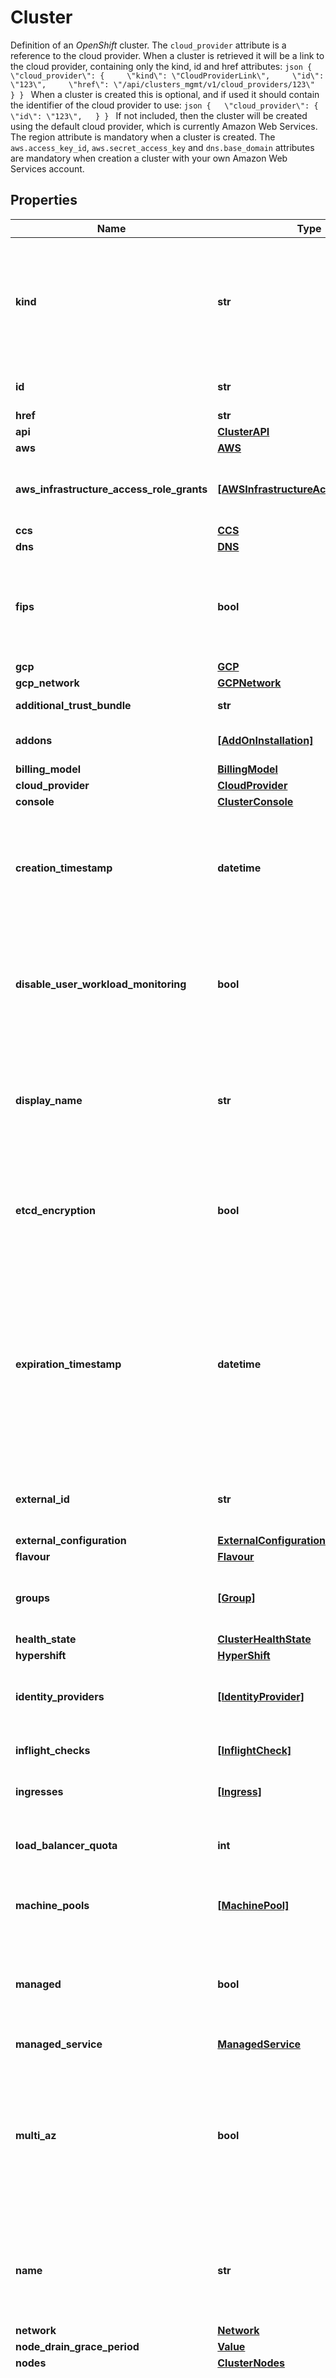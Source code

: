 # Cluster

Definition of an _OpenShift_ cluster.  The `cloud_provider` attribute is a reference to the cloud provider. When a cluster is retrieved it will be a link to the cloud provider, containing only the kind, id and href attributes:  ```json {   \"cloud_provider\": {     \"kind\": \"CloudProviderLink\",     \"id\": \"123\",     \"href\": \"/api/clusters_mgmt/v1/cloud_providers/123\"   } } ```  When a cluster is created this is optional, and if used it should contain the identifier of the cloud provider to use:  ```json {   \"cloud_provider\": {     \"id\": \"123\",   } } ```  If not included, then the cluster will be created using the default cloud provider, which is currently Amazon Web Services.  The region attribute is mandatory when a cluster is created.  The `aws.access_key_id`, `aws.secret_access_key` and `dns.base_domain` attributes are mandatory when creation a cluster with your own Amazon Web Services account.

## Properties
Name | Type | Description | Notes
------------ | ------------- | ------------- | -------------
**kind** | **str** | Indicates the type of this object. Will be &#39;Cluster&#39; if this is a complete object or &#39;ClusterLink&#39; if it is just a link. | [optional]
**id** | **str** | Unique identifier of the object. | [optional]
**href** | **str** | Self link. | [optional]
**api** | [**ClusterAPI**](ClusterAPI.md) |  | [optional]
**aws** | [**AWS**](AWS.md) |  | [optional]
**aws_infrastructure_access_role_grants** | [**[AWSInfrastructureAccessRoleGrant]**](AWSInfrastructureAccessRoleGrant.md) | List of AWS infrastructure access role grants on this cluster. | [optional]
**ccs** | [**CCS**](CCS.md) |  | [optional]
**dns** | [**DNS**](DNS.md) |  | [optional]
**fips** | **bool** | Create cluster that uses FIPS Validated / Modules in Process cryptographic libraries. | [optional]
**gcp** | [**GCP**](GCP.md) |  | [optional]
**gcp_network** | [**GCPNetwork**](GCPNetwork.md) |  | [optional]
**additional_trust_bundle** | **str** | Additional trust bundle. | [optional]
**addons** | [**[AddOnInstallation]**](AddOnInstallation.md) | List of add-ons on this cluster. | [optional]
**billing_model** | [**BillingModel**](BillingModel.md) |  | [optional]
**cloud_provider** | [**CloudProvider**](CloudProvider.md) |  | [optional]
**console** | [**ClusterConsole**](ClusterConsole.md) |  | [optional]
**creation_timestamp** | **datetime** | Date and time when the cluster was initially created, using the format defined in [RFC3339](https://www.ietf.org/rfc/rfc3339.txt). | [optional]
**disable_user_workload_monitoring** | **bool** | Indicates whether the User workload monitoring is enabled or not It is enabled by default | [optional]
**display_name** | **str** | Name of the cluster for display purposes. It can contain any characters, including spaces. | [optional]
**etcd_encryption** | **bool** | Indicates whether that etcd is encrypted or not. This is set only during cluster creation. | [optional]
**expiration_timestamp** | **datetime** | Date and time when the cluster will be automatically deleted, using the format defined in [RFC3339](https://www.ietf.org/rfc/rfc3339.txt). If no timestamp is provided, the cluster will never expire.  This option is unsupported. | [optional]
**external_id** | **str** | External identifier of the cluster, generated by the installer. | [optional]
**external_configuration** | [**ExternalConfiguration**](ExternalConfiguration.md) |  | [optional]
**flavour** | [**Flavour**](Flavour.md) |  | [optional]
**groups** | [**[Group]**](Group.md) | Link to the collection of groups of user of the cluster. | [optional]
**health_state** | [**ClusterHealthState**](ClusterHealthState.md) |  | [optional]
**hypershift** | [**HyperShift**](HyperShift.md) |  | [optional]
**identity_providers** | [**[IdentityProvider]**](IdentityProvider.md) | Link to the collection of identity providers of the cluster. | [optional]
**inflight_checks** | [**[InflightCheck]**](InflightCheck.md) | List of inflight checks on this cluster. | [optional]
**ingresses** | [**[Ingress]**](Ingress.md) | List of ingresses on this cluster. | [optional]
**load_balancer_quota** | **int** | Load Balancer quota to be assigned to the cluster. | [optional]
**machine_pools** | [**[MachinePool]**](MachinePool.md) | List of machine pools on this cluster. | [optional]
**managed** | **bool** | Flag indicating if the cluster is managed (by Red Hat) or self-managed by the user. | [optional]
**managed_service** | [**ManagedService**](ManagedService.md) |  | [optional]
**multi_az** | **bool** | Flag indicating if the cluster should be created with nodes in different availability zones or all the nodes in a single one randomly selected. | [optional]
**name** | **str** | Name of the cluster. This name is assigned by the user when the cluster is created. | [optional]
**network** | [**Network**](Network.md) |  | [optional]
**node_drain_grace_period** | [**Value**](Value.md) |  | [optional]
**nodes** | [**ClusterNodes**](ClusterNodes.md) |  | [optional]
**openshift_version** | **str** | Version of _OpenShift_ installed in the cluster, for example &#x60;4.0.0-0.2&#x60;.  When retrieving a cluster this will always be reported.  When provisioning a cluster this will be ignored, as the version to deploy will be determined internally. | [optional]
**product** | [**Product**](Product.md) |  | [optional]
**properties** | **{str: (str,)}** | User defined properties for tagging and querying. | [optional]
**provision_shard** | [**ProvisionShard**](ProvisionShard.md) |  | [optional]
**proxy** | [**Proxy**](Proxy.md) |  | [optional]
**region** | [**CloudRegion**](CloudRegion.md) |  | [optional]
**state** | [**ClusterState**](ClusterState.md) |  | [optional]
**status** | [**ClusterStatus**](ClusterStatus.md) |  | [optional]
**storage_quota** | [**Value**](Value.md) |  | [optional]
**subscription** | [**Subscription**](Subscription.md) |  | [optional]
**version** | [**Version**](Version.md) |  | [optional]
**any string name** | **bool, date, datetime, dict, float, int, list, str, none_type** | any string name can be used but the value must be the correct type | [optional]

[[Back to Model list]](../README.md#documentation-for-models) [[Back to API list]](../README.md#documentation-for-api-endpoints) [[Back to README]](../README.md)
